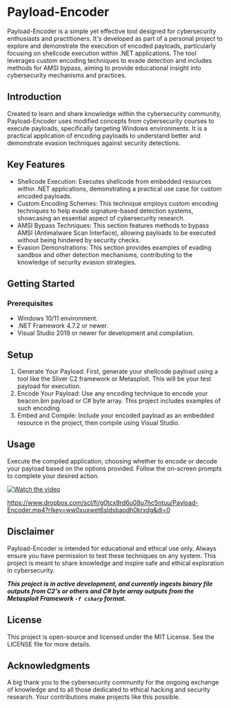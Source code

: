 # Payload-Encoder

Payload-Encoder is a simple yet effective tool designed for cybersecurity enthusiasts and practitioners. It's developed as part of a personal project to explore and demonstrate the execution of encoded payloads, particularly focusing on shellcode execution within .NET applications. The tool leverages custom encoding techniques to evade detection and includes methods for AMSI bypass, aiming to provide educational insight into cybersecurity mechanisms and practices.

## Introduction

Created to learn and share knowledge within the cybersecurity community, Payload-Encoder uses modified concepts from cybersecurity courses to execute payloads, specifically targeting Windows environments. It is a practical application of encoding payloads to understand better and demonstrate evasion techniques against security detections.

## Key Features

- Shellcode Execution: Executes shellcode from embedded resources within .NET applications, demonstrating a practical use case for custom encoded payloads.
- Custom Encoding Schemes: This technique employs custom encoding techniques to help evade signature-based detection systems, showcasing an essential aspect of cybersecurity research.
- AMSI Bypass Techniques: This section features methods to bypass AMSI (Antimalware Scan Interface), allowing payloads to be executed without being hindered by security checks.
- Evasion Demonstrations: This section provides examples of evading sandbox and other detection mechanisms, contributing to the knowledge of security evasion strategies.

## Getting Started

### Prerequisites

- Windows 10/11 environment.
- .NET Framework 4.7.2 or newer.
- Visual Studio 2019 or newer for development and compilation.

## Setup

1. Generate Your Payload: First, generate your shellcode payload using a tool like the Sliver C2 framework or Metasploit. This will be your test payload for execution.
2. Encode Your Payload: Use any encoding technique to encode your beacon.bin payload or C# byte array. This project includes examples of such encoding.
3. Embed and Compile: Include your encoded payload as an embedded resource in the project, then compile using Visual Studio.

## Usage

Execute the compiled application, choosing whether to encode or decode your payload based on the options provided. Follow the on-screen prompts to complete your desired action.

[![Watch the video](https://www.dropbox.com/scl/fi/r5jyd1hgstzdygngbrl5c/Hacker-Goose.png?rlkey=jwy6b0omlmcvkse5quph6q5yv&dl=0)](https://www.dropbox.com/scl/fi/g0tcx9rd6u08u7hc5ntuu/Payload-Encoder.mp4?rlkey=ww0xuxwet6sldsbaodh0krxdg&dl=0)


https://www.dropbox.com/scl/fi/g0tcx9rd6u08u7hc5ntuu/Payload-Encoder.mp4?rlkey=ww0xuxwet6sldsbaodh0krxdg&dl=0

## Disclaimer
Payload-Encoder is intended for educational and ethical use only. Always ensure you have permission to test these techniques on any system. This project is meant to share knowledge and inspire safe and ethical exploration in cybersecurity.

***This project is in active development, and currently ingests binary file outputs from C2's or others and C# byte array outputs from the Metasploit Framework `-f csharp` format.***

## License

This project is open-source and licensed under the MIT License. See the LICENSE file for more details.

## Acknowledgments

A big thank you to the cybersecurity community for the ongoing exchange of knowledge and to all those dedicated to ethical hacking and security research. Your contributions make projects like this possible.
